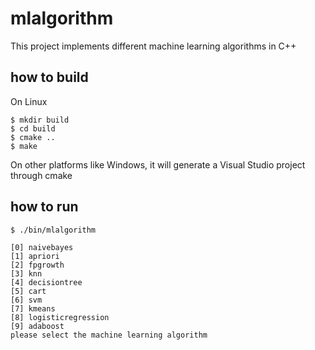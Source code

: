 # mlalgorithm
This project implements different machine learning algorithms in C++

## how to build

On Linux
```
$ mkdir build
$ cd build
$ cmake ..
$ make
```
On other platforms like Windows, it will generate a Visual Studio project through cmake

## how to run

 ```
$ ./bin/mlalgorithm

[0] naivebayes
[1] apriori
[2] fpgrowth
[3] knn
[4] decisiontree
[5] cart
[6] svm
[7] kmeans
[8] logisticregression
[9] adaboost
please select the machine learning algorithm
 ```
